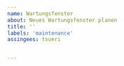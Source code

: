```yaml
---
name: Wartungsfenster
about: Neues Wartungsfenster planen
title: ''
labels: 'maintenance'
assingees: tsueri


---
```

<!--
start: 2021-12-14T08:00:00+01:00
end: 2021-12-14T22:00:00+01:00
expectedDown: mitgliederdatenbank, sektionsportal
-->

